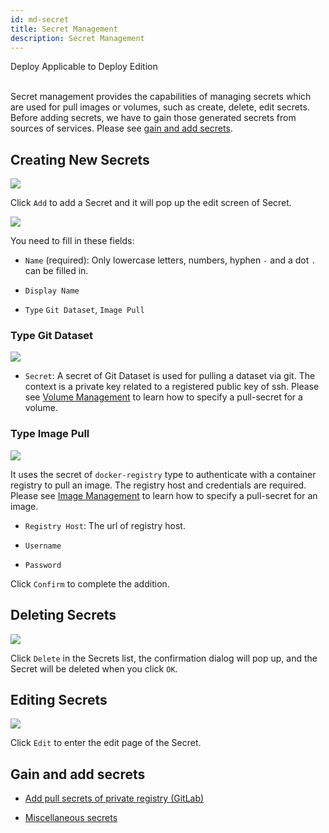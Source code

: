 ```yaml
---
id: md-secret
title: Secret Management
description: Secret Management
---
```

<div class="label-sect">
  <div class="deploy-only tooltip">Deploy
    <span class="tooltiptext">Applicable to Deploy Edition</span>
  </div>
</div>
<br>

Secret management provides the capabilities of managing secrets which are used for pull images or volumes, such as create, delete, edit secrets. Before adding secrets, we have to gain those generated secrets from sources of services. Please see [gain and add secrets](#gain-and-add-secrets).

## Creating New Secrets

![](assets/secret_add_v38.png)

Click `Add` to add a Secret and it will pop up the edit screen of Secret.

![](assets/secret_empty_v38.png)

You need to fill in these fields:

+ `Name` (required): Only lowercase letters, numbers, hyphen `-` and a dot `.` can be filled in.

+ `Display Name`

+ `Type` `Git Dataset`, `Image Pull`

### Type Git Dataset

![](assets/secret_opaque_key_v26.png)

+ `Secret`: A secret of Git Dataset is used for pulling a dataset via git. The context is a private key related to a registered public key of ssh. Please see [Volume Management](admin-volume) to learn how to specify a pull-secret for a volume.

### Type Image Pull

![](assets/secret_dockerconfigjson_v26.png)

It uses the secret of `docker-registry` type to authenticate with a container registry to pull an image. The registry host and credentials are required. Please see [Image Management](admin-image) to learn how to specify a pull-secret for an image.

+ `Registry Host`: The url of registry host.

+ `Username`

+ `Password`

Click `Confirm` to complete the addition.

## Deleting Secrets

![](assets/actions.png)

Click `Delete` in the Secrets list, the confirmation dialog will pop up, and the Secret will be deleted when you click `OK`.

## Editing Secrets

![](assets/actions.png)

Click `Edit` to enter the edit page of the Secret.

## Gain and add secrets

+ [Add pull secrets of private registry (GitLab)](../quickstart/secret-pull-image)

+ [Miscellaneous secrets](../quickstart/secret-pull-image#misc)
